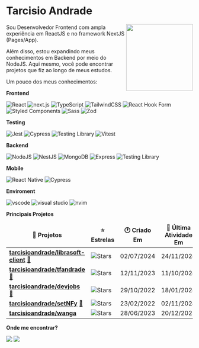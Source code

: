 # Tarcisio Andrade

<picture>
  <source
    srcset="https://github-readme-stats.zohan.tech/api?username=tarcisioandrade&show_icons=true&theme=dark&include_all_commits=true&count_private=true"
    media="(prefers-color-scheme: dark)"
  />
  <source
    srcset="https://github-readme-stats.zohan.tech/api?username=tarcisioandrade&show_icons=true&theme=graywhite&include_all_commits=true&count_private=true"
    media="(prefers-color-scheme: light), (prefers-color-scheme: no-preference)"
  />
  <img height="180em" src="https://github-readme-stats.zohan.tech/api?username=tarcisioandrade&show_icons=true&theme=dark&include_all_commits=true&count_private=true" align="right" />
</picture>

Sou Desenvolvedor Frontend com ampla experiência em ReactJS e no framework NextJS (Pages/App).

Além disso, estou expandindo meus conhecimentos em Backend por meio do NodeJS. Aqui mesmo, você pode encontrar projetos que fiz ao longo de meus estudos.

Um pouco dos meus conhecimentos:

**Frontend**

<p>
	<img alt="React" src="https://img.shields.io/badge/-React-45b8d8?style=flat-square&logo=react&logoColor=white" />
	<img alt="next.js" src="https://img.shields.io/badge/-Next.js-000000?style=flat-square&logo=next.js&logoColor=white" />
	<img alt="TypeScript" src="https://img.shields.io/badge/-TypeScript-007ACC?style=flat-square&logo=typescript&logoColor=white" />
	<img alt="TailwindCSS" src="https://img.shields.io/badge/-TailwindCSS-50B3D0?style=flat-square&logo=tailwindcss&logoColor=white" />
	<img alt="React Hook Form" src="https://img.shields.io/badge/-React Hook Form-ec5990?style=flat-square&logo=react-hook-form&logoColor=fff" />
  <img alt="Styled Components" src="https://img.shields.io/badge/-Styled_Components-db7092?style=flat-square&logo=styled-components&logoColor=white" />
  <img alt="Sass" src="https://img.shields.io/badge/Sass-CC6699?style=flat-square&logo=sass&logoColor=white" />
  <img alt="Zod" src="https://img.shields.io/badge/Zod-0e1116?style=flat-square&logo=zod&logoColor=22a2c9" />
</p>

**Testing**

<p>
	<img alt="Jest" src="https://img.shields.io/badge/Jest-323330?style=flat-square&logo=Jest&logoColor=white" />
  <img alt="Cypress" src="https://img.shields.io/badge/Cypress-fff?style=flat-square&logo=Cypress&logoColor=000" />
  <img alt="Testing Library" src="https://img.shields.io/badge/Testing%20Library-323330?style=flat-square&logo=testing-library&logoColor=red" />
  <img alt="Vitest" src="https://img.shields.io/badge/Vitest-323330?style=flat-square&logo=vitest&logoColor=acd268" />
</p>

**Backend**

<p>
  <img alt="NodeJS" src="https://img.shields.io/badge/-NodeJS-43853d?style=flat-square&logo=Node.js&logoColor=white" />
  <img alt="NestJS" src="https://img.shields.io/badge/NestJS-323330?style=flat-square&logo=nestjs&logoColor=ed1543" />
  <img alt="MongoDB" src="https://img.shields.io/badge/PostgreSQL-316192?style=flat-square&logo=postgresql&logoColor=white" />
  <img alt="Express" src="https://img.shields.io/badge/-Express-13aa52?style=flat-square&logo=express&logoColor=white" />
  <img alt="Testing Library" src="https://img.shields.io/badge/Prisma-323330?style=flat-square&logo=prisma&logoColor=white" />
</p>

**Mobile**

<p>
  <img alt="React Native" src="https://img.shields.io/badge/React_Native-20232A?style=flat-square&logo=react&logoColor=61DAFB" />
  <img alt="Cypress" src="https://img.shields.io/badge/Expo-fff?style=flat-square&logo=expo&logoColor=000" />
</p>

**Enviroment**

<p>
  <img alt="vscode" src="https://img.shields.io/badge/Visual%20Studio%20Code-0078d4?style=flat-square&logo=visual-studio-code&logoColor=ffffff" />
 <img alt="visual studio" src="https://img.shields.io/badge/Visual%20Studio-8661c5?style=flat-square&logo=visual-studio&logoColor=ffffff" />
  <img alt="nvim" src="https://img.shields.io/badge/Windows-0078D6?style=flat-square&logo=windows&logoColor=white" />
</p

**Principais Projetos**

<table><thead align=center><tr border: none;><td><b>🎁 Projetos</b></td><td><b>⭐ Estrelas</b></td><td><b>🕐 Criado Em</b></td><td><b>📅 Última Atividade Em</b></td></tr></thead><tbody><tr><td><a href=https://github.com/tarcisioandrade/librasoft-client target=_blank><b>tarcisioandrade/librasoft-client</b></a> <a href=https://librasoft.vercel.app target=_blank>🔗</a></td><td><img alt=Stars src="https://img.shields.io/github/stars/tarcisioandrade/librasoft-client?style=flat-square&labelColor=343b41"></td><td>02/07/2024</td><td>24/11/2024</td></tr><tr><td><a href=https://github.com/tarcisioandrade/tfandrade target=_blank><b>tarcisioandrade/tfandrade</b></a> <a href=https://tfandrade.vercel.app target=_blank>🔗</a></td><td><img alt=Stars src="https://img.shields.io/github/stars/tarcisioandrade/tfandrade?style=flat-square&labelColor=343b41"></td><td>12/11/2023</td><td>11/10/2024</td></tr><tr><td><a href=https://github.com/tarcisioandrade/devjobs target=_blank><b>tarcisioandrade/devjobs</b></a> <a href=https://portaldevjobs.netlify.app/ target=_blank>🔗</a></td><td><img alt=Stars src="https://img.shields.io/github/stars/tarcisioandrade/devjobs?style=flat-square&labelColor=343b41"></td><td>29/10/2022</td><td>18/01/2024</td></tr><tr><td><a href=https://github.com/tarcisioandrade/setNFy target=_blank><b>tarcisioandrade/setNFy</b></a> <a href=https://setnfy.netlify.app/ target=_blank>🔗</a></td><td><img alt=Stars src="https://img.shields.io/github/stars/tarcisioandrade/setNFy?style=flat-square&labelColor=343b41"></td><td>23/02/2022</td><td>02/11/2024</td></tr><tr><td><a href=https://github.com/tarcisioandrade/wanga target=_blank><b>tarcisioandrade/wanga</b></a></td><td><img alt=Stars src="https://img.shields.io/github/stars/tarcisioandrade/wanga?style=flat-square&labelColor=343b41"></td><td>28/06/2023</td><td>20/12/2023</td></tr></tbody></table>

**Onde me encontrar?**

<p>
  <a href="mailto:tfanndrade@gmail.com"><img src="https://img.shields.io/badge/-Gmail-%23333?style=for-the-badge&logo=gmail&logoColor=white" target="_blank"></a>
  <a href="https://www.linkedin.com/in/tarcisioandrade" target="_blank"><img src="https://img.shields.io/badge/-LinkedIn-%230077B5?style=for-the-badge&logo=linkedin&logoColor=white" target="_blank"></a>
</p>
